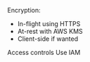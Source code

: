 Encryption:
- In-flight using HTTPS
- At-rest with AWS KMS
- Client-side if wanted

Access controls
Use IAM 